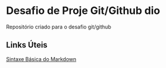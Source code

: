#  Desafio de Proje Git/Github dio
Repositório  criado para o desafio git/github

## Links Úteis
[Sintaxe Básica do Markdown](https://www.markdownguide.org/getting-started/)
